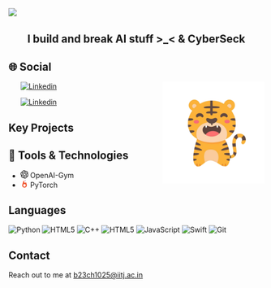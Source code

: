 ![](https://capsule-render.vercel.app/api?type=waving&height=200&text=Hi%20there,%20I'm%20Madhav%20👋!&fontAlign=50&fontAlignY=40&color=gradient)

<!DOCTYPE html>
<html lang="en">
<head>
  <meta charset="UTF-8">
  <meta name="viewport" content="width=device-width, initial-scale=1.0">
</head>
<body>


  <h2 class="animated-element" align = center>I build and break AI stuff >_< & CyberSeck</h2>

## 

## 🌐 Social
<ul>
    <a href="https://www.instagram.com/madhavkataria_/">
      <img src="https://img.shields.io/badge/-madhavkataria__-purple?style=flat-square&logo=Instagram&logoColor=white&link=https://www.linkedin.com/in/aaditya-baranwal-1b1b3a1b0/" alt="Linkedin">
    </a>
        <img src=assets/profile.png alt="Profile Picture" align = right height = 200>
    </ul>
    <ul>
    <a href="https://www.linkedin.com/in/madhavkataria/">
        <img src="https://img.shields.io/badge/-Madhav%20kataria-blue?style=flat-square&logo=Linkedin&logoColor=white&link=https://www.linkedin.com/in/aaditya-baranwal-1b1b3a1b0/" alt="Linkedin">
    </a>
    </ul>
  
  <h2 class="animated-element">Key Projects</h2>
  <ul class="animated-element">

  </ul>
  
   <h2 class="animated-element">🔧  Tools & Technologies</h2>
  <ul class="animated-element">
    <li>
      <img src="assets/gym.svg" alt="OpenAI Gym Logo" width="15"> OpenAI-Gym
    </li>
    <li>
      <img src="assets/torch.svg" alt="PyTorch Logo" width="15"> PyTorch
    </li>
    <!-- Add more tools and technologies as needed -->
  </ul>

## Languages
![Python](https://img.shields.io/badge/-Python-black?style=flat-square&logo=python)
![HTML5](https://img.shields.io/badge/-HTML5-black?style=flat-square&logo=html5&logoColor=E34F26)
![C++](https://img.shields.io/badge/-C++-black?style=flat-square&logo=cplusplus&logoColor=blue)
![HTML5](https://img.shields.io/badge/-C-black?style=flat-square&logo=c&logoColor=blue)
![JavaScript](https://img.shields.io/badge/-JavaScript-black?style=flat-square&logo=javascript)
![Swift](https://img.shields.io/badge/-Swift-336791?style=flat-square&logo=swift)
![Git](https://img.shields.io/badge/-Git-black?style=flat-square&logo=git)
  
  <h2 class="animated-element">Contact</h2>
  <p class="animated-element">Reach out to me at <u>b23ch1025@iitj.ac.in</u> </p>
</body>
</html>
